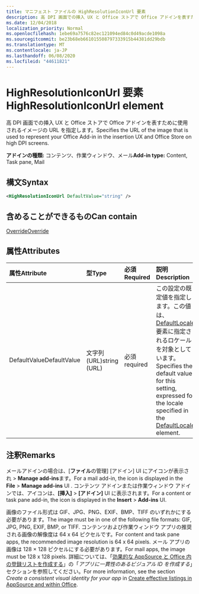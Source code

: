 ```yaml
---
title: マニフェスト ファイルの HighResolutionIconUrl 要素
description: 高 DPI 画面での挿入 UX と Office ストアで Office アドインを表すために使用されるイメージの URL を指定します。
ms.date: 12/04/2018
localization_priority: Normal
ms.openlocfilehash: 1ebe69a7576c82ec121094ed84c0d49acde1098a
ms.sourcegitcommit: be23b68eb661015508797333915b44381dd29bdb
ms.translationtype: MT
ms.contentlocale: ja-JP
ms.lasthandoff: 06/08/2020
ms.locfileid: "44611821"
---
```

# <a name="highresolutioniconurl-element"></a><span data-ttu-id="7e35f-103">HighResolutionIconUrl 要素</span><span class="sxs-lookup"><span data-stu-id="7e35f-103">HighResolutionIconUrl element</span></span>

<span data-ttu-id="7e35f-104">高 DPI 画面での挿入 UX と Office ストアで Office アドインを表すために使用されるイメージの URL を指定します。</span><span class="sxs-lookup"><span data-stu-id="7e35f-104">Specifies the URL of the image that is used to represent your Office Add-in in the insertion UX and Office Store on high DPI screens.</span></span>

<span data-ttu-id="7e35f-105">**アドインの種類:** コンテンツ、作業ウィンドウ、メール</span><span class="sxs-lookup"><span data-stu-id="7e35f-105">**Add-in type:** Content, Task pane, Mail</span></span>

## <a name="syntax"></a><span data-ttu-id="7e35f-106">構文</span><span class="sxs-lookup"><span data-stu-id="7e35f-106">Syntax</span></span>

```XML
<HighResolutionIconUrl DefaultValue="string" />
```

## <a name="can-contain"></a><span data-ttu-id="7e35f-107">含めることができるもの</span><span class="sxs-lookup"><span data-stu-id="7e35f-107">Can contain</span></span>

[<span data-ttu-id="7e35f-108">Override</span><span class="sxs-lookup"><span data-stu-id="7e35f-108">Override</span></span>](override.md)

## <a name="attributes"></a><span data-ttu-id="7e35f-109">属性</span><span class="sxs-lookup"><span data-stu-id="7e35f-109">Attributes</span></span>

|<span data-ttu-id="7e35f-110">**属性**</span><span class="sxs-lookup"><span data-stu-id="7e35f-110">**Attribute**</span></span>|<span data-ttu-id="7e35f-111">**型**</span><span class="sxs-lookup"><span data-stu-id="7e35f-111">**Type**</span></span>|<span data-ttu-id="7e35f-112">**必須**</span><span class="sxs-lookup"><span data-stu-id="7e35f-112">**Required**</span></span>|<span data-ttu-id="7e35f-113">**説明**</span><span class="sxs-lookup"><span data-stu-id="7e35f-113">**Description**</span></span>|
|:-----|:-----|:-----|:-----|
|<span data-ttu-id="7e35f-114">DefaultValue</span><span class="sxs-lookup"><span data-stu-id="7e35f-114">DefaultValue</span></span>|<span data-ttu-id="7e35f-115">文字列 (URL)</span><span class="sxs-lookup"><span data-stu-id="7e35f-115">string (URL)</span></span>|<span data-ttu-id="7e35f-116">必須</span><span class="sxs-lookup"><span data-stu-id="7e35f-116">required</span></span>|<span data-ttu-id="7e35f-117">この設定の既定値を指定します。この値は、[DefaultLocale](defaultlocale.md) 要素に指定されるロケールを対象としています。</span><span class="sxs-lookup"><span data-stu-id="7e35f-117">Specifies the default value for this setting, expressed for the locale specified in the [DefaultLocale](defaultlocale.md) element.</span></span>|

## <a name="remarks"></a><span data-ttu-id="7e35f-118">注釈</span><span class="sxs-lookup"><span data-stu-id="7e35f-118">Remarks</span></span>

<span data-ttu-id="7e35f-119">メールアドインの場合は、[**ファイル**の管理] [アドイン] UI にアイコンが表示され  >  **Manage add-ins**ます。</span><span class="sxs-lookup"><span data-stu-id="7e35f-119">For a mail add-in, the icon is displayed in the **File** > **Manage add-ins** UI .</span></span> <span data-ttu-id="7e35f-120">コンテンツ アドインまたは作業ウィンドウ アドインでは、アイコンは、**[挿入]** > **[アドイン]** UI に表示されます。</span><span class="sxs-lookup"><span data-stu-id="7e35f-120">For a content or task pane add-in, the icon is displayed in the **Insert** > **Add-ins** UI.</span></span>

<span data-ttu-id="7e35f-121">画像のファイル形式は GIF、JPG、PNG、EXIF、BMP、TIFF のいずれかにする必要があります。</span><span class="sxs-lookup"><span data-stu-id="7e35f-121">The image must be in one of the following file formats: GIF, JPG, PNG, EXIF, BMP, or TIFF.</span></span> <span data-ttu-id="7e35f-122">コンテンツおよび作業ウィンドウ アプリの推奨される画像の解像度は 64 x 64 ピクセルです。</span><span class="sxs-lookup"><span data-stu-id="7e35f-122">For content and task pane apps, the recommended image resolution is 64 x 64 pixels.</span></span> <span data-ttu-id="7e35f-123">メール アプリの画像は 128 × 128 ピクセルにする必要があります。</span><span class="sxs-lookup"><span data-stu-id="7e35f-123">For mail apps, the image must be 128 x 128 pixels.</span></span> <span data-ttu-id="7e35f-124">詳細については、「[効果的な AppSource と Office 内の登録リストを作成する](/office/dev/store/create-effective-office-store-listings#create-a-consistent-visual-identity)」の「_アプリに一貫性のあるビジュアル ID を作成する_」セクションを参照してください。</span><span class="sxs-lookup"><span data-stu-id="7e35f-124">For more information, see the section  _Create a consistent visual identity for your app_ in [Create effective listings in AppSource and within Office](/office/dev/store/create-effective-office-store-listings#create-a-consistent-visual-identity).</span></span>

